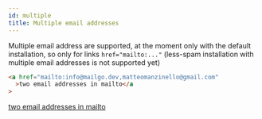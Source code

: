 ```yaml
---
id: multiple
title: Multiple email addresses
---
```


Multiple email address are supported, at the moment only with the default installation, so only for links `href="mailto:..."` (less-spam installation with multiple email addresses is not supported yet)

```html
<a href="mailto:info@mailgo.dev,matteomanzinello@gmail.com"
  >two email addresses in mailto</a
>
```

<a href="mailto:info@mailgo.dev,matteomanzinello@gmail.com">two email addresses in mailto</a>

